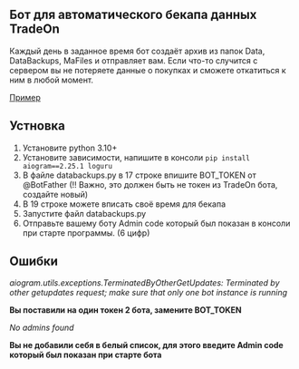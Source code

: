 ## Бот для автоматического бекапа данных TradeOn
Каждый день в заданное время бот создаёт архив из папок Data, DataBackups, MaFiles и отправляет вам.
Если что-то случится с сервером вы не потеряете данные о покупках и сможете откатиться к ним в любой момент.

[Пример](https://i.imgur.com/VikYyOd.png)

## Устновка
1. Установите python 3.10+
2. Установите зависимости, напишите в консоли `pip install aiogram==2.25.1 loguru`
3. В файле databackups.py в 17 строке впишите BOT_TOKEN от @BotFather (!! Важно, это должен быть не токен из TradeOn бота, создайте новый)
4. В 19 строке можете вписать своё время для бекапа
5. Запустите файл databackups.py
6. Отправьте вашему боту Admin code который был показан в консоли при старте программы. (6 цифр)

## Ошибки

_aiogram.utils.exceptions.TerminatedByOtherGetUpdates: Terminated by other getupdates request; make sure that only one bot instance is running_

**Вы поставили на один токен 2 бота, замените BOT_TOKEN**

_No admins found_

**Вы не добавили себя в белый список, для этого введите Admin code который был показан при старте бота**
